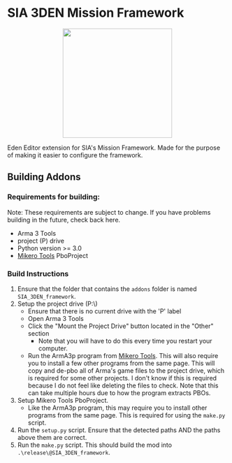 # SIA 3DEN Mission Framework

<div align="center">
  <img width="250" height="250" src="https://media.discordapp.net/attachments/750043129477988392/984265521862148106/unknown.png">
</div>

Eden Editor extension for SIA's Mission Framework.  Made for the purpose of making it easier to configure the framework.

## Building Addons
### Requirements for building:
Note: These requirements are subject to change.  If you have problems building in the future, check back here.

- Arma 3 Tools
- project (P) drive
- Python version >= 3.0
- [Mikero Tools](https://mikero.bytex.digital/Downloads) PboProject

### Build Instructions
1. Ensure that the folder that contains the ``addons`` folder is named ``SIA_3DEN_framework``.
2. Setup the project drive (P:\\)
	- Ensure that there is no current drive with the 'P' label
	- Open Arma 3 Tools
	- Click the "Mount the Project Drive" button located in the "Other" section
		- Note that you will have to do this every time you restart your computer.
	- Run the ArmA3p program from [Mikero Tools](https://mikero.bytex.digital/Downloads).  This will also require you to install a few other programs from the same page.  This will copy and de-pbo all of Arma's game files to the project drive, which is required for some other projects.  I don't know if this is required because I do not feel like deleting the files to check.  Note that this can take multiple hours due to how the program extracts PBOs.
3. Setup Mikero Tools PboProject.
	- Like the ArmA3p program, this may require you to install other programs from the same page.  This is required for using the ``make.py`` script.
3. Run the ``setup.py`` script.  Ensure that the detected paths AND the paths above them are correct.
4. Run the ``make.py`` script.  This should build the mod into ``.\release\@SIA_3DEN_framework``.